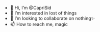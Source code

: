 - 👋 Hi, I’m @CapriSid
- 👀 I’m interested in lost of things
- 💞️ I’m looking to collaborate on nothing✨
- 📫 How to reach me, magic

<!---
CapriSid/CapriSid is a ✨ special ✨ repository because its `README.md` (this file) appears on your GitHub profile.
You can click the Preview link to take a look at your changes.
--->
